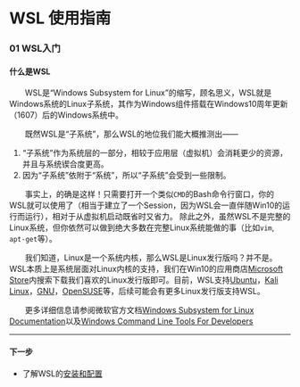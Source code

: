 # WSL 使用指南

### 01 WSL入门

#### 什么是WSL

&emsp;&emsp;WSL是“Windows Subsystem for Linux”的缩写，顾名思义，WSL就是Windows系统的Linux子系统，其作为Windows组件搭载在Windows10周年更新（1607）后的Windows系统中。  

&emsp;&emsp;既然WSL是“子系统”，那么WSL的地位我们能大概推测出——  
1. “子系统”作为系统层的一部分，相较于应用层（虚拟机）会消耗更少的资源，并且与系统锲合度更高。  
2. 因为“子系统”依附于“系统”，所以“子系统”会受到一些限制。  

&emsp;&emsp;事实上，的确是这样！只需要打开一个类似`CMD`的Bash命令行窗口，你的WSL就可以使用了（相当于建立了一个Session，因为WSL会一直伴随Win10的运行而运行），相对于从虚拟机启动既省时又省力。
除此之外，虽然WSL不是完整的Linux系统，但你依然可以做到绝大多数在完整Linux系统能做的事（比如`vim`, `apt-get`等）。

&emsp;&emsp;我们知道，Linux是一个系统内核，那么WSL是Linux发行版吗？并不是。WSL本质上是系统层面对Linux内核的支持，我们在Win10的应用商店[Microsoft Store][MSStore]内搜索下载我们喜欢的Linux发行版即可。目前，WSL支持[Ubuntu][ubuntu-l]，[Kali Linux][kali-l]，[GNU][GNU-l]，[OpenSUSE][suse-l]等，后续可能会有更多Linux发行版支持WSL。

&emsp;&emsp;更多详细信息请参阅微软官方文档[Windows Subsystem for Linux Documentation](https://docs.microsoft.com/en-us/windows/wsl/about)以及[Windows Command Line Tools For Developers](https://blogs.msdn.microsoft.com/commandline/)

---
#### 下一步

* 了解WSL的[安装和配置](02-安装配置.md)

[MSStore]:https://www.microsoft.com/zh-cn/store/apps/

[ubuntu-l]:https://www.microsoft.com/zh-cn/store/p/ubuntu/9nblggh4msv6

[kali-l]:https://www.microsoft.com/zh-cn/store/p/kali-linux/9pkr34tncv07

[suse-l]:https://www.microsoft.com/zh-cn/store/p/opensuse-leap-42/9njvjts82tjx

[GNU-l]:https://www.microsoft.com/zh-cn/store/p/debian-gnu-linux/9msvkqc78pk6